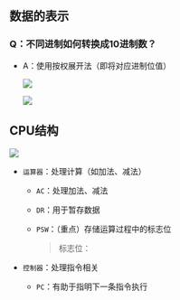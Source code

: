 ## 数据的表示

### Q：不同进制如何转换成10进制数？

* A：使用按权展开法（即将对应进制位值）

  ![](https://gitee.com/lao-jiawei/photo-gallery/raw/master/images/cs/%E8%BF%9B%E5%88%B6.jfif)

  ![](https://gitee.com/lao-jiawei/photo-gallery/raw/master/images/cs/%E6%8C%89%E6%9D%83%E5%B1%95%E5%BC%80%E6%B3%95.jfif)

## CPU结构

![](https://gitee.com/lao-jiawei/photo-gallery/raw/master/images/cs/20240630232255.png)

* `运算器`：处理计算（如加法、减法）

  * `AC`：处理加法、减法

  * `DR`：用于暂存数据

  * `PSW`：（重点）存储运算过程中的标志位

    > 标志位：

* `控制器`：处理指令相关

  * `PC`：有助于指明下一条指令执行
